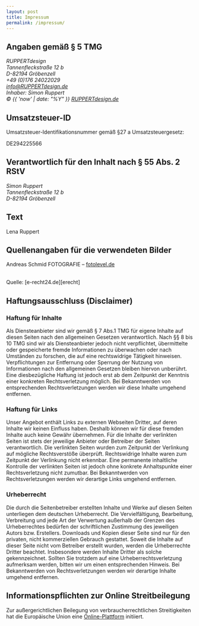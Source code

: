 ```yaml
---
layout: post
title: Impressum
permalink: /impressum/
---
```


## Angaben gemäß § 5 TMG

<address>
RUPPERTdesign<br />
Tannenfleckstraße 12 b<br />
D-82194 Gröbenzell<br />
+49 (0)176 24022029<br />
<a href="mailto:info@ruppertdesign.de">info@RUPPERTdesign.de</a><br />
Inhaber: Simon Ruppert<br />
&copy; {{ 'now' | date: "%Y" }} <a href="https://ruppertdesign.de">RUPPERTdesign.de</a>
</address>


## Umsatzsteuer-ID

Umsatzsteuer-Identifikationsnummer gemäß §27 a Umsatzsteuergesetz:

DE294225566


## Verantwortlich für den Inhalt nach § 55 Abs. 2 RStV

<address>
Simon Ruppert<br />
Tannenfleckstraße 12 b<br />
D-82194 Gröbenzell
</address>


## Text

Lena Ruppert
 

## Quellenangaben für die verwendeten Bilder

Andreas Schmid FOTOGRAFIE – [fotolevel.de][fotolevel]
 

<br />
Quelle: [e-recht24.de][erecht]
<br />

## Haftungsausschluss (Disclaimer)

### Haftung für Inhalte

Als Diensteanbieter sind wir gemäß § 7 Abs.1 TMG für eigene Inhalte auf diesen Seiten nach den allgemeinen Gesetzen verantwortlich. Nach §§ 8 bis 10 TMG sind wir als Diensteanbieter jedoch nicht verpflichtet, übermittelte oder gespeicherte fremde Informationen zu überwachen oder nach Umständen zu forschen, die auf eine rechtswidrige Tätigkeit hinweisen. Verpflichtungen zur Entfernung oder Sperrung der Nutzung von Informationen nach den allgemeinen Gesetzen bleiben hiervon unberührt. Eine diesbezügliche Haftung ist jedoch erst ab dem Zeitpunkt der Kenntnis einer konkreten Rechtsverletzung möglich. Bei Bekanntwerden von entsprechenden Rechtsverletzungen werden wir diese Inhalte umgehend entfernen.

### Haftung für Links

Unser Angebot enthält Links zu externen Webseiten Dritter, auf deren Inhalte wir keinen Einfluss haben. Deshalb können wir für diese fremden Inhalte auch keine Gewähr übernehmen. Für die Inhalte der verlinkten Seiten ist stets der jeweilige Anbieter oder Betreiber der Seiten verantwortlich. Die verlinkten Seiten wurden zum Zeitpunkt der Verlinkung auf mögliche Rechtsverstöße überprüft. Rechtswidrige Inhalte waren zum Zeitpunkt der Verlinkung nicht erkennbar. Eine permanente inhaltliche Kontrolle der verlinkten Seiten ist jedoch ohne konkrete Anhaltspunkte einer Rechtsverletzung nicht zumutbar. Bei Bekanntwerden von Rechtsverletzungen werden wir derartige Links umgehend entfernen.

### Urheberrecht

Die durch die Seitenbetreiber erstellten Inhalte und Werke auf diesen Seiten unterliegen dem deutschen Urheberrecht. Die Vervielfältigung, Bearbeitung, Verbreitung und jede Art der Verwertung außerhalb der Grenzen des Urheberrechtes bedürfen der schriftlichen Zustimmung des jeweiligen Autors bzw. Erstellers. Downloads und Kopien dieser Seite sind nur für den privaten, nicht kommerziellen Gebrauch gestattet. Soweit die Inhalte auf dieser Seite nicht vom Betreiber erstellt wurden, werden die Urheberrechte Dritter beachtet. Insbesondere werden Inhalte Dritter als solche gekennzeichnet. Sollten Sie trotzdem auf eine Urheberrechtsverletzung aufmerksam werden, bitten wir um einen entsprechenden Hinweis. Bei Bekanntwerden von Rechtsverletzungen werden wir derartige Inhalte umgehend entfernen.

## Informationspflichten zur Online Streitbeilegung

Zur außergerichtlichen Beilegung von verbraucherrechtlichen Streitigkeiten hat die Europäische Union eine [Online-Plattform][osplattform]  initiiert.


[erecht]: https://www.e-recht24.de
[fotolevel]: http://fotolevel.de/
[osplattform]: http://ec.europa.eu/consumers/odr/